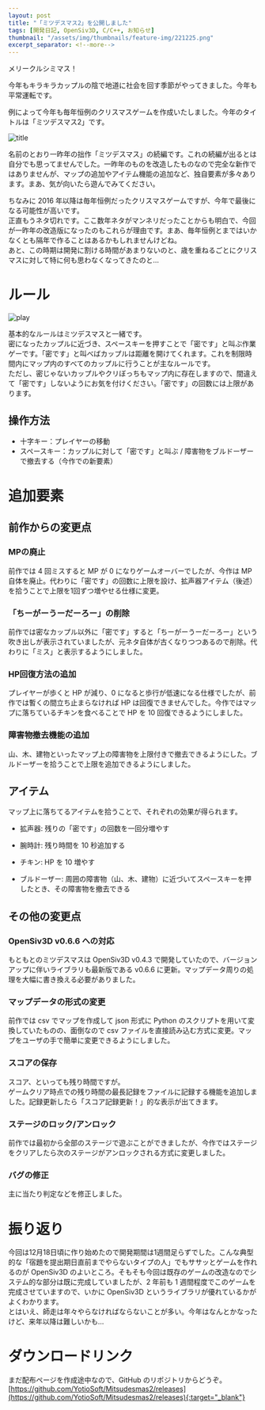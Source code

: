 ```yaml
---
layout: post
title: "「ミツデスマス2」を公開しました"
tags: [開発日記, OpenSiv3D, C/C++, お知らせ]
thumbnail: "/assets/img/thumbnails/feature-img/221225.png"
excerpt_separator: <!--more-->
---
```


メリークルシミマス！  

今年もキラキラカップルの陰で地道に社会を回す季節がやってきました。今年も平常運転です。  

例によって今年も毎年恒例のクリスマスゲームを作成いたしました。今年のタイトルは「ミツデスマス2」です。  

![title](../../../assets/img/post/2022-12-25/title.png)  

名前のとおり一昨年の拙作「ミツデスマス」の続編です。これの続編が出るとは自分でも思ってませんでした。一昨年のものを改造したものなので完全な新作ではありませんが、マップの追加やアイテム機能の追加など、独自要素が多々あります。まあ、気が向いたら遊んでみてください。

<!--more-->

ちなみに 2016 年以降は毎年恒例だったクリスマスゲームですが、今年で最後になる可能性が高いです。  
正直もうネタ切れです。ここ数年ネタがマンネリだったことからも明白で、今回が一昨年の改造版になったのもこれらが理由です。まあ、毎年恒例とまではいかなくとも隔年で作ることはあるかもしれませんけどね。  
あと、この時期は開発に割ける時間があまりないのと、歳を重ねるごとにクリスマスに対して特に何も思わなくなってきたのと…

# ルール

![play](../../../assets/img/post/2022-12-25/play.png)  


基本的なルールはミツデスマスと一緒です。  
密になったカップルに近づき、スペースキーを押すことで「密です」と叫ぶ作業ゲーです。「密です」と叫べばカップルは距離を開けてくれます。これを制限時間内にマップ内のすべてのカップルに行うことが主なルールです。  
ただし、密じゃないカップルやクリぼっちもマップ内に存在しますので、間違えて「密です」しないようにお気を付けください。「密です」の回数には上限があります。 

## 操作方法

- 十字キー：プレイヤーの移動
- スペースキー：カップルに対して「密です」と叫ぶ / 障害物をブルドーザーで撤去する（今作での新要素）

# 追加要素

## 前作からの変更点

### MPの廃止

前作では 4 回ミスすると MP が 0 になりゲームオーバーでしたが、今作は MP 自体を廃止。代わりに「密です」の回数に上限を設け、拡声器アイテム（後述）を拾うことで上限を1回ずつ増やせる仕様に変更。

### 「ちーがーうーだーろー」の削除

前作では密なカップル以外に「密です」すると「ちーがーうーだーろー」という吹き出しが表示されていましたが、元ネタ自体が古くなりつつあるので削除。代わりに「ミス」と表示するようにしました。

### HP回復方法の追加

プレイヤーが歩くと HP が減り、0 になると歩行が低速になる仕様でしたが、前作では暫くの間立ち止まらなければ HP は回復できませんでした。今作ではマップに落ちているチキンを食べることで HP を 10 回復できるようにしました。

### 障害物撤去機能の追加

山、木、建物といったマップ上の障害物を上限付きで撤去できるようにした。ブルドーザーを拾うことで上限を追加できるようにしました。

## アイテム

マップ上に落ちてるアイテムを拾うことで、それぞれの効果が得られます。  

- 拡声器: 残りの「密です」の回数を一回分増やす

- 腕時計: 残り時間を 10 秒追加する

- チキン:  HP を 10 増やす

- ブルドーザー: 周囲の障害物（山、木、建物）に近づいてスペースキーを押したとき、その障害物を撤去できる

## その他の変更点

### OpenSiv3D v0.6.6 への対応

もともとのミツデスマスは OpenSiv3D v0.4.3 で開発していたので、バージョンアップに伴いライブラリも最新版である v0.6.6 に更新。マップデータ周りの処理を大幅に書き換える必要がありました。

### マップデータの形式の変更

前作では csv でマップを作成して json 形式に Python のスクリプトを用いて変換していたものの、面倒なので csv ファイルを直接読み込む方式に変更。マップをユーザの手で簡単に変更できるようにしました。

### スコアの保存

スコア、といっても残り時間ですが。  
ゲームクリア時点での残り時間の最長記録をファイルに記録する機能を追加しました。記録更新したら「スコア記録更新！」的な表示が出てきます。

### ステージのロック/アンロック

前作では最初から全部のステージで遊ぶことができましたが、今作ではステージをクリアしたら次のステージがアンロックされる方式に変更しました。

### バグの修正

主に当たり判定などを修正しました。

# 振り返り

今回は12月18日頃に作り始めたので開発期間は1週間足らずでした。こんな典型的な「宿題を提出期日直前までやらないタイプの人」でもササッとゲームを作れるのが OpenSiv3D のよいところ。そもそも今回は既存のゲームの改造なのでシステム的な部分は既に完成していましたが、2 年前も 1 週間程度でこのゲームを完成させていますので、いかに OpenSiv3D というライブラリが優れているかがよくわかります。  
とはいえ、師走は年々やらなければならないことが多い。今年はなんとかなったけど、来年以降は難しいかも…

# ダウンロードリンク

まだ配布ページを作成途中なので、GitHub のリポジトリからどうぞ。  
[https://github.com/YotioSoft/Mitsudesmas2/releases](https://github.com/YotioSoft/Mitsudesmas2/releases){:target="_blank"}
